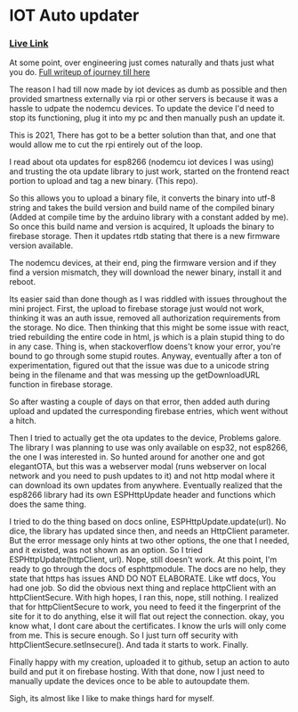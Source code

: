 # IOT Auto updater

### [Live Link](https://water-level-indicator-a555e.web.app/upload)

At some point, over engineering just comes naturally and thats just what you do. [Full writeup of journey till here](https://nisham.notion.site/Lessons-in-over-engineering-085efba7175c4c319988656270a336ad)

The reason I had till now made by iot devices as dumb as possible and then provided smartness externally via rpi or other servers is because it was a hassle to udpate the nodemcu devices.
To update the device I'd need to stop its functioning, plug it into my pc and then manually push an update it.

This is 2021, There has got to be a better solution than that, and one that would allow me to cut the rpi entirely out of the loop.

I read about ota updates for esp8266 (nodemcu iot devices I was using) and trusting the ota update library to just work, started on the frontend react portion to upload and tag a new binary. (This repo).

So this allows you to upload a binary file, it converts the binary into utf-8 string and takes the build version and build name of the compiled binary (Added at compile time by the arduino library with a constant added by me).
So once this build name and version is acquired, It uploads the binary to firebase storage. Then it updates rtdb stating that there is a new firmware version available.

The nodemcu devices, at their end, ping the firmware version and if they find a version mismatch, they will download the newer binary, install it and reboot.

Its easier said than done though as I was riddled with issues throughout the mini project. First, the upload to firebase storage just would not work, thinking it was an auth issue, removed all authorization requirements from the storage.
No dice. Then thinking that this might be some issue with react, tried rebuilding the entire code in html, js which is a plain stupid thing to do in any case. 
Thing is, when stackoverflow doens't know your error, you're bound to go through some stupid routes.
Anyway, eventually after a ton of experimentation, figured out that the issue was due to a unicode string being in the filename and that was messing up the getDownloadURL function in firebase storage.

So after wasting a couple of days on that error, then added auth during upload and updated the curresponding firebase entries, which went without a hitch.

Then I tried to actually get the ota updates to the device, Problems galore. The library I was planning to use was only available on esp32, not esp8266, the one I was interested in.
So hunted around for another one and got elegantOTA, but this was a webserver modal (runs webserver on local network and you need to push updates to it) and not http modal where it can download its own updates from anywhere.
Eventually realized that the esp8266 library had its own ESPHttpUpdate header and functions which does the same thing.

I tried to do the thing based on docs online, ESPHttpUpdate.update(url). No dice, the library has updated since then, and needs an HttpClient parameter. But the error message only hints at two other options, the one that I needed, and it existed, was not shown as an option.
So I tried ESPHttpUpdate(httpClient, url). Nope, still doesn't work. At this point, I'm ready to go through the docs of esphttpmodule. The docs are no help, they state that https has issues AND DO NOT ELABORATE. Like wtf docs, You had one job.
So did the obvious next thing and replace httpClient with an httpClientSecure. With high hopes, I ran this, nope, still nothing. I realized that for httpClientSecure to work, you need to feed it the fingerprint of the site for it to do anything, else it will flat out reject the connection.
okay, you know what, I dont care about the certificates. I know the urls will only come from me. This is secure enough. So I just turn off security with httpClientSecure.setInsecure(). And tada it starts to work. Finally.

Finally happy with my creation, uploaded it to github, setup an action to auto build and put it on firebase hosting. With that done, now I just need to manually update the devices once to be able to autoupdate them.

Sigh, its almost like I like to make things hard for myself.


